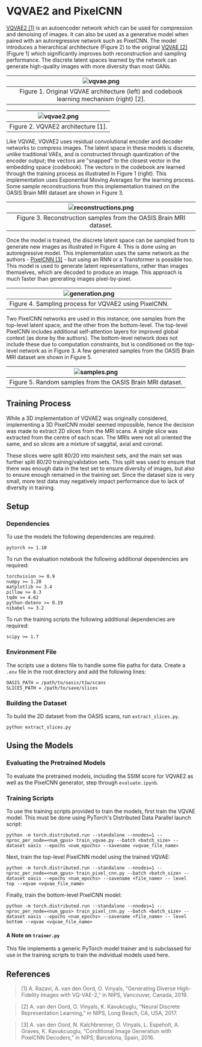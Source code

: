 # VQVAE2 and PixelCNN
[VQVAE2 [1]](https://arxiv.org/abs/1906.00446) is an autoencoder network which can be used for compression and denoising of images. It can also be used as a generative model when paired with an autoregressive network such as PixelCNN. The model introduces a hierarchical architecture (Figure 2) to the original [VQVAE [2]](https://arxiv.org/abs/1711.00937) (Figure 1) which significantly improves both reconstruction and sampling performance. The discrete latent spaces learned by the network can generate high-quality images with more diversity than most GANs.

| ![vqvae.png](https://s3.us-west-2.amazonaws.com/secure.notion-static.com/0f22d1a8-a53a-415e-91da-dba0ddc2544c/Untitled.png?X-Amz-Algorithm=AWS4-HMAC-SHA256&X-Amz-Credential=AKIAT73L2G45O3KS52Y5%2F20211027%2Fus-west-2%2Fs3%2Faws4_request&X-Amz-Date=20211027T003051Z&X-Amz-Expires=86400&X-Amz-Signature=6dbe9a641b13480ec0270a10d4fb004a9aea15f1e56ba8f713f932ae8ae4f060&X-Amz-SignedHeaders=host&response-content-disposition=filename%20%3D%22Untitled.png%22) | 
|:--:| 
| Figure 1. Original VQVAE architecture (left) and codebook learning mechanism (right) [2]. |

| ![vqvae2.png](https://s3.us-west-2.amazonaws.com/secure.notion-static.com/5840479c-2447-462b-98bc-f2278577d018/Untitled.png?X-Amz-Algorithm=AWS4-HMAC-SHA256&X-Amz-Credential=AKIAT73L2G45O3KS52Y5%2F20211027%2Fus-west-2%2Fs3%2Faws4_request&X-Amz-Date=20211027T011131Z&X-Amz-Expires=86400&X-Amz-Signature=a15281e589f0d699f4b93c53733472daceb32248abaa90ec59e5849854569b3d&X-Amz-SignedHeaders=host&response-content-disposition=filename%20%3D%22Untitled.png%22) | 
|:--:| 
| Figure 2. VQVAE2 architecture [1]. |

Like VQVAE, VQVAE2 uses residual convolutional encoder and decoder networks to compress images. The latent space in these models is discrete, unlike traditional VAEs, and is constructed through quantization of the encoder output; the vectors are "snapped" to the closest vector in the embedding space (codebook). The vectors in the codebook are learned through the training process as illustrated in Figure 1 (right). This implementation uses Exponential Moving Averages for the learning process. Some sample reconstructions from this implementation trained on the OASIS Brain MRI dataset are shown in Figure 3.

| ![reconstructions.png](https://s3.us-west-2.amazonaws.com/secure.notion-static.com/5de762c7-1f12-45cd-a7d4-54f33ca247ef/oasis_reconstructions.png?X-Amz-Algorithm=AWS4-HMAC-SHA256&X-Amz-Credential=AKIAT73L2G45O3KS52Y5%2F20211027%2Fus-west-2%2Fs3%2Faws4_request&X-Amz-Date=20211027T011642Z&X-Amz-Expires=86400&X-Amz-Signature=fa4edd5a8fa9eaf2ee32d1221b0f95b014570a7faf491a1b41f7bb44e6803a22&X-Amz-SignedHeaders=host&response-content-disposition=filename%20%3D%22oasis_reconstructions.png%22) | 
|:--:| 
| Figure 3. Reconstruction samples from the OASIS Brain MRI dataset. |

Once the model is trained, the discrete latent space can be sampled from to generate new images as illustrated in Figure 4. This is done using an autoregressive model. This implementation uses the same network as the authors - [PixelCNN [3]](https://arxiv.org/abs/1606.05328) - but using an RNN or a Transformer is possible too. This model is used to generate latent representations, rather than images themselves, which are decoded to produce an image. This approach is much faster than gererating images pixel-by-pixel.

| ![generation.png](https://s3.us-west-2.amazonaws.com/secure.notion-static.com/b2693f7d-b634-408c-8395-04671820167f/Untitled.png?X-Amz-Algorithm=AWS4-HMAC-SHA256&X-Amz-Credential=AKIAT73L2G45O3KS52Y5%2F20211027%2Fus-west-2%2Fs3%2Faws4_request&X-Amz-Date=20211027T020523Z&X-Amz-Expires=86400&X-Amz-Signature=af2e351a18edae24bf58b9471b1d422a6b2b4dddb9c7e3731f608a8d68f481da&X-Amz-SignedHeaders=host&response-content-disposition=filename%20%3D%22Untitled.png%22) | 
|:--:| 
| Figure 4. Sampling process for VQVAE2 using PixelCNN. |

Two PixelCNN networks are used in this instance; one samples from the top-level latent space, and the other from the bottom-level. The top-level PixelCNN includes additional self-attention layers for improved global context (as done by the authors). The bottom-level network does not include these due to computation constraints, but is conditioned on the top-level network as in Figure 3. A few generated samples from the OASIS Brain MRI dataset are shown in Figure 5.

| ![samples.png](https://s3.us-west-2.amazonaws.com/secure.notion-static.com/254b185b-ebb0-45cd-94f5-3284fd50896a/sampled_brains.png?X-Amz-Algorithm=AWS4-HMAC-SHA256&X-Amz-Credential=AKIAT73L2G45O3KS52Y5%2F20211027%2Fus-west-2%2Fs3%2Faws4_request&X-Amz-Date=20211027T012131Z&X-Amz-Expires=86400&X-Amz-Signature=c63a125b644f564cb60f51cd6145dcc2f89dff7d95ee1b0a13623ad7a041cf01&X-Amz-SignedHeaders=host&response-content-disposition=filename%20%3D%22sampled_brains.png%22) | 
|:--:| 
| Figure 5. Random samples from the OASIS Brain MRI dataset. |

## Training Process
While a 3D implementation of VQVAE2 was originally considered, implementing a 3D PixelCNN model seemed impossible, hence the decision was made to extract 2D slices from the MRI scans. A single slice was extracted from the centre of each scan. The MRIs were not all oriented the same, and so slices are a mixture of saggital, axial and coronal.

These slices were split 80/20 into main/test sets, and the main set was further split 80/20 training/validation sets. This split was used to ensure that there was enough data in the test set to ensure diversity of images, but also to ensure enough remained in the training set. Since the dataset size is very small, more test data may negatively impact performance due to lack of diversity in training.

## Setup
### Dependencies
To use the models the following dependencies are required:
```
pytorch >= 1.10
```

To run the evaluation notebook the following additional dependencies are required:
```
torchvision >= 0.9
numpy >= 1.20
matplotlib >= 3.4
pillow >= 8.3
tqdm >= 4.62
python-dotenv >= 0.19
nibabel >= 3.2
```

To run the training scripts the following additional dependencies are required:
```
scipy >= 1.7
```
### Environment File
The scripts use a dotenv file to handle some file paths for data. Create a `.env` file in the root directory and add the following lines:
```
OASIS_PATH = /path/to/oasis/t1w/scans
SLICES_PATH = /path/to/save/slices
```

### Building the Dataset
To build the 2D dataset from the OASIS scans, run `extract_slices.py`.
```
python extract_slices.py
```

## Using the Models
### Evaluating the Pretrained Models
To evaluate the pretrained models, including the SSIM score for VQVAE2 as well as the PixelCNN generator, step through `evaluate.ipynb`.

### Training Scripts
To use the training scripts provided to train the models, first train the VQVAE model. This must be done using PyTorch's Distributed Data Parallel launch script:
```
python -m torch.distributed.run --standalone --nnodes=1 --nproc_per_node=<num_gpus> train_vqvae.py --batch <batch_size> --dataset oasis --epochs <num_epochs> --savename <vqvae_file_name>
```

Next, train the top-level PixelCNN model using the trained VQVAE:
```
python -m torch.distributed.run --standalone --nnodes=1 --nproc_per_node=<num_gpus> train_pixel_cnn.py --batch <batch_size> --dataset oasis --epochs <num_epochs> --savename <file_name> -- level top --vqvae <vqvae_file_name>
```

Finally, train the bottom-level PixelCNN model:
```
python -m torch.distributed.run --standalone --nnodes=1 --nproc_per_node=<num_gpus> train_pixel_cnn.py --batch <batch_size> --dataset oasis --epochs <num_epochs> --savename <file_name> -- level bottom --vqvae <vqvae_file_name>
```

#### A Note on `trainer.py`
This file implements a generic PyTorch model trainer and is subclassed for use in the training scripts to train the individual models used here.

## References
> [1] A. Razavi, A. van den Oord, O. Vinyals, “Generating Diverse High-Fidelity Images with VQ-VAE-2,” in NIPS, Vancouver, Canada, 2019.

> [2] A. van den Oord, O. Vinyals, K. Kavukcuglu, “Neural Discrete Representation Learning,” in NIPS, Long Beach, CA, USA, 2017.

> [3] A. van den Oord, N. Kalchbrenner, O. Vinyals, L. Espeholt, A. Graves, K. Kavukcuoglu, “Conditional Image Generation with PixelCNN Decoders,” in NIPS, Barcelona, Spain, 2016.